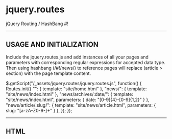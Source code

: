 jquery.routes
=============

jQuery Routing / HashBang #! 


----------------------------------------------------
USAGE AND INITIALIZATION
----------------------------------------------------
Include the jquery.routes.js and add instances of all your pages and parameters with corresponding regular expressions for accepted data type.   Then using hashbang (/#!/news/) to reference pages will replace (article > section) with the page template content.


$.getScript("/_assets/jquery.routes/jquery.routes.js", function() {
  		Routes.init({
  			"": {
  				template: "site/home.html"
  			},
  			"news/": {
  				template: "site/news/index.html"
  			},
  			"news/archives/:date/": {
  				template: "site/news/index.html",
  				parameters: {
  					date: "[0-9]{4}-[0-9]{1,2}"
  				}
  			},
  			"news/article/:slug/": {
  				template: "site/news/article.html",
  				parameters: {
  					slug: "[a-zA-Z0-9-]+"
  				}
  			},
  		});
});


----------------------------------------------------
HTML
----------------------------------------------------

<article>
  <section>
  
  </section>
</article>
